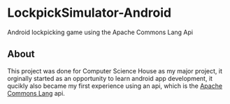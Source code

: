 # LockpickSimulator-Android

Android lockpicking game using the Apache Commons Lang Api

## About

This project was done for Computer Science House as my major project, it orginally started as an opportunity to learn android app development, it qucikly also became my first experience using an api, which is the [Apache Commons Lang](https://commons.apache.org/proper/commons-lang/index.html) api.
